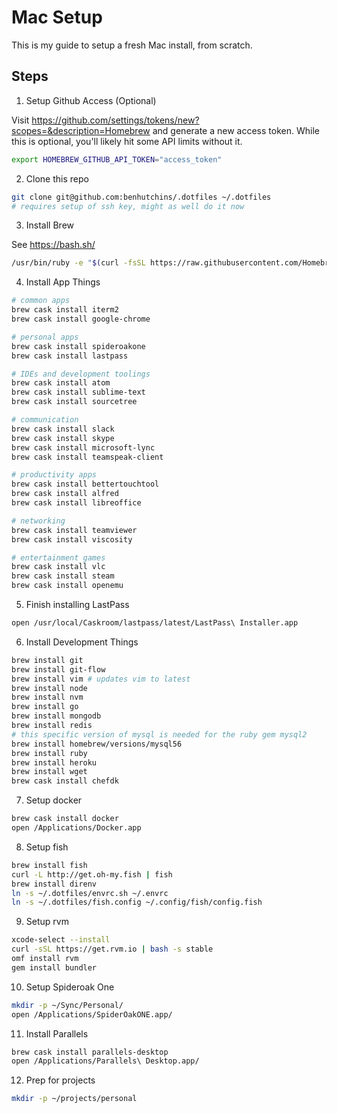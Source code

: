 # Mac Setup

This is my guide to setup a fresh Mac install, from scratch.

## Steps

1. Setup Github Access (Optional)

  Visit https://github.com/settings/tokens/new?scopes=&description=Homebrew and generate a new access token. While this is optional, you'll likely hit some API limits without it.

  ```bash
  export HOMEBREW_GITHUB_API_TOKEN="access_token"
  ```

2. Clone this repo

  ```bash
  git clone git@github.com:benhutchins/.dotfiles ~/.dotfiles
  # requires setup of ssh key, might as well do it now
  ```

3. Install Brew

  See https://bash.sh/

  ```bash
  /usr/bin/ruby -e "$(curl -fsSL https://raw.githubusercontent.com/Homebrew/install/master/install)"
  ```

4. Install App Things

  ```bash
  # common apps
  brew cask install iterm2
  brew cask install google-chrome

  # personal apps
  brew cask install spideroakone
  brew cask install lastpass

  # IDEs and development toolings
  brew cask install atom
  brew cask install sublime-text
  brew cask install sourcetree

  # communication
  brew cask install slack
  brew cask install skype
  brew cask install microsoft-lync
  brew cask install teamspeak-client

  # productivity apps
  brew cask install bettertouchtool
  brew cask install alfred
  brew cask install libreoffice

  # networking
  brew cask install teamviewer
  brew cask install viscosity

  # entertainment games
  brew cask install vlc
  brew cask install steam
  brew cask install openemu
  ```

5. Finish installing LastPass

  ```bash
  open /usr/local/Caskroom/lastpass/latest/LastPass\ Installer.app
  ```

6. Install Development Things

  ```bash
  brew install git
  brew install git-flow
  brew install vim # updates vim to latest
  brew install node
  brew install nvm
  brew install go
  brew install mongodb
  brew install redis
  # this specific version of mysql is needed for the ruby gem mysql2
  brew install homebrew/versions/mysql56
  brew install ruby
  brew install heroku
  brew install wget
  brew cask install chefdk
  ```

7. Setup docker

  ```bash
  brew cask install docker
  open /Applications/Docker.app
  ```

8. Setup fish

  ```bash
  brew install fish
  curl -L http://get.oh-my.fish | fish
  brew install direnv
  ln -s ~/.dotfiles/envrc.sh ~/.envrc
  ln -s ~/.dotfiles/fish.config ~/.config/fish/config.fish
  ```

9. Setup rvm

  ```bash
  xcode-select --install
  curl -sSL https://get.rvm.io | bash -s stable
  omf install rvm
  gem install bundler
  ```

10. Setup Spideroak One

  ```bash
  mkdir -p ~/Sync/Personal/
  open /Applications/SpiderOakONE.app/
  ```

11. Install Parallels

  ```bash
  brew cask install parallels-desktop
  open /Applications/Parallels\ Desktop.app/
  ```

12. Prep for projects

  ```bash
  mkdir -p ~/projects/personal
  ```
